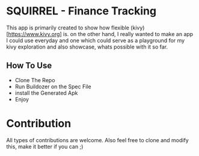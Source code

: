 SQUIRREL - Finance Tracking
=============================

This app is primarily created to show how flexible (kivy)[https://www.kivy.org] is.
on the other hand, I really wanted to make an app I could use everyday and one which
could serve as a playground for my kivy exploration and also showcase, whats possible with 
it so far.

How To Use
-------------

+ Clone The Repo
+ Run Buildozer on the Spec File
+ install the Generated Apk
+ Enjoy

# Contribution

All types of contributions are welcome.
Also feel free to clone and modify this, make it better if you can ;)

